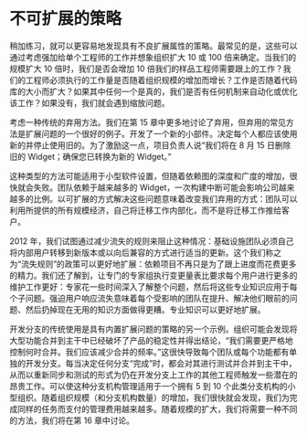 # 不可扩展的策略

稍加练习，就可以更容易地发现具有不良扩展属性的策略。最常见的是，这些可以通过考虑强加给单个工程师的工作并想象组织扩大 10 或 100 倍来确定。当我们的规模扩大 10 倍时，我们是否会增加 10 倍我们的样品工程师需要跟上的工作？我们的工程师必须执行的工作量是否随着组织规模的增加而增长？工作是否随着代码库的大小而扩大？如果其中任何一个是真的，我们是否有任何机制来自动化或优化该工作？如果没有，我们就会遇到缩放问题。&#x20;

考虑一种传统的弃用方法。我们在第 15 章中更多地讨论了弃用，但弃用的常见方法是扩展问题的一个很好的例子。开发了一个新的小部件。决定每个人都应该使用新的并停止使用旧的。为了激励这一点，项目负责人说“我们将在 8 月 15 日删除旧的 Widget；确保您已转换为新的 Widget。”&#x20;

这种类型的方法可能适用于小型软件设置，但随着依赖图的深度和广度的增加，很快就会失败。团队依赖于越来越多的 Widget，一次构建中断可能会影响公司越来越多的比例。以可扩展的方式解决这些问题意味着改变我们弃用的方式：团队可以利用所提供的所有规模经济，自己将迁移工作内部化，而不是将迁移工作推给客户。&#x20;

2012 年，我们试图通过减少流失的规则来阻止这种情况：基础设施团队必须自己将内部用户转移到新版本或以向后兼容的方式进行适当的更新。这个我们称之为“流失规则”的政策可以更好地扩展：依赖项目不再只是为了跟上进度而花费更多的精力。我们还了解到，让专门的专家组执行变更量表比要求每个用户进行更多的维护工作更好：专家花一些时间深入了解整个问题，然后将这些专业知识应用于每个子问题。强迫用户响应流失意味着每个受影响的团队在提升、解决他们眼前的问题、然后扔掉现在无用的知识方面做得更糟。专业知识可以更好地扩展。&#x20;

开发分支的传统使用是具有内置扩展问题的策略的另一个示例。组织可能会发现将大型功能合并到主干中已经破坏了产品的稳定性并得出结论，“我们需要更严格地控​​制何时合并。我们应该减少合并的频率。”这很快导致每个团队或每个功能都有单独的开发分支。每当决定任何分支“完成”时，都会对其进行测试并合并到主干中，从而以重新同步和测试的形式为仍在开发分支上工作的其他工程师触发一些潜在的昂贵工作。可以使这种分支机构管理适用于一个拥有 5 到 10 个此类分支机构的小型组织。随着组织规模（和分支机构数量）的增加，我们很快就会发现，我们为完成同样的任务而支付的管理费用越来越多。随着规模的扩大，我们将需要一种不同的方法，我们将在第 16 章中讨论。


